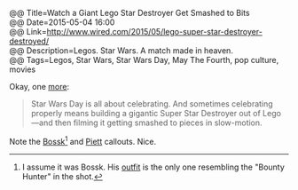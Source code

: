 @@ Title=Watch a Giant Lego Star Destroyer Get Smashed to Bits  
@@ Date=2015-05-04 16:00  
@@ Link=http://www.wired.com/2015/05/lego-super-star-destroyer-destroyed/  
@@ Description=Legos. Star Wars. A match made in heaven.  
@@ Tags=Legos, Star Wars, Star Wars Day, May The Fourth, pop culture, movies  

Okay, one [more][theoveranalyzed]:
>Star Wars Day is all about celebrating. And sometimes celebrating properly means building a gigantic Super Star Destroyer out of Lego—and then filming it getting smashed to pieces in slow-motion. 

Note the [Bossk][wikia][^bo] and [Piett][wikia 2] callouts. Nice. 

[^bo]: I assume it was Bossk. His [outfit][gunaxin] is the only one resembling the "Bounty Hunter" in the shot. 

[gunaxin]: http://gadgets.gunaxin.com/a-tribute-to-the-bounty-hunters-of-empire-strikes-back/56308
[theoveranalyzed]: /2015/5/4/mark-hamill-star-wars-screen-test
[wikia]: http://starwars.wikia.com/wiki/Bossk
[wikia 2]: http://starwars.wikia.com/wiki/Firmus_Piett